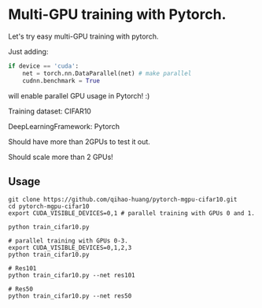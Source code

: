 # Multi-GPU training with Pytorch.

Let's try easy multi-GPU training with pytorch.

Just adding:

```python
if device == 'cuda':
    net = torch.nn.DataParallel(net) # make parallel
    cudnn.benchmark = True
```
will enable parallel GPU usage in Pytorch! :)

Training dataset: CIFAR10

DeepLearningFramework: Pytorch

Should have more than 2GPUs to test it out.

Should scale more than 2 GPUs!

## Usage

```shell
git clone https://github.com/qihao-huang/pytorch-mgpu-cifar10.git
cd pytorch-mgpu-cifar10
export CUDA_VISIBLE_DEVICES=0,1 # parallel training with GPUs 0 and 1.

python train_cifar10.py

# parallel training with GPUs 0-3.
export CUDA_VISIBLE_DEVICES=0,1,2,3
python train_cifar10.py

# Res101
python train_cifar10.py --net res101

# Res50
python train_cifar10.py --net res50
```
